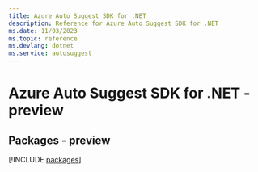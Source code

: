 ```yaml
---
title: Azure Auto Suggest SDK for .NET
description: Reference for Azure Auto Suggest SDK for .NET
ms.date: 11/03/2023
ms.topic: reference
ms.devlang: dotnet
ms.service: autosuggest
---
```

# Azure Auto Suggest SDK for .NET - preview
## Packages - preview
[!INCLUDE [packages](auto-suggest-index.md)]